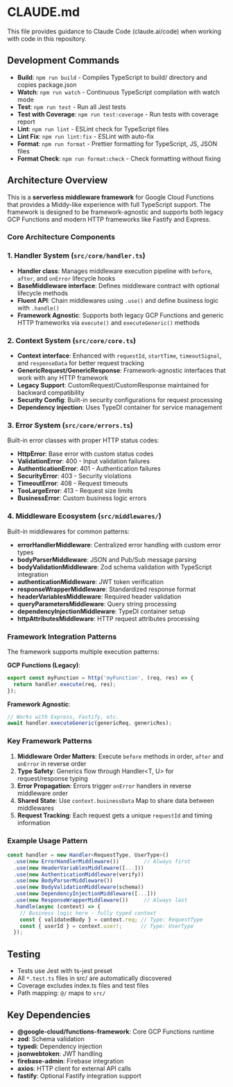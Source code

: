 # CLAUDE.md

This file provides guidance to Claude Code (claude.ai/code) when working with code in this repository.

## Development Commands

- **Build**: `npm run build` - Compiles TypeScript to build/ directory and copies package.json
- **Watch**: `npm run watch` - Continuous TypeScript compilation with watch mode
- **Test**: `npm run test` - Run all Jest tests
- **Test with Coverage**: `npm run test:coverage` - Run tests with coverage report
- **Lint**: `npm run lint` - ESLint check for TypeScript files
- **Lint Fix**: `npm run lint:fix` - ESLint with auto-fix
- **Format**: `npm run format` - Prettier formatting for TypeScript, JS, JSON files
- **Format Check**: `npm run format:check` - Check formatting without fixing

## Architecture Overview

This is a **serverless middleware framework** for Google Cloud Functions that provides a Middy-like experience with full TypeScript support. The framework is designed to be framework-agnostic and supports both legacy GCP Functions and modern HTTP frameworks like Fastify and Express.

### Core Architecture Components

### 1. Handler System (`src/core/handler.ts`)
- **Handler class**: Manages middleware execution pipeline with `before`, `after`, and `onError` lifecycle hooks
- **BaseMiddleware interface**: Defines middleware contract with optional lifecycle methods
- **Fluent API**: Chain middlewares using `.use()` and define business logic with `.handle()`
- **Framework Agnostic**: Supports both legacy GCP Functions and generic HTTP frameworks via `execute()` and `executeGeneric()` methods

### 2. Context System (`src/core/core.ts`)
- **Context interface**: Enhanced with `requestId`, `startTime`, `timeoutSignal`, and `responseData` for better request tracking
- **GenericRequest/GenericResponse**: Framework-agnostic interfaces that work with any HTTP framework
- **Legacy Support**: CustomRequest/CustomResponse maintained for backward compatibility
- **Security Config**: Built-in security configurations for request processing
- **Dependency injection**: Uses TypeDI container for service management

### 3. Error System (`src/core/errors.ts`)
Built-in error classes with proper HTTP status codes:
- **HttpError**: Base error with custom status codes
- **ValidationError**: 400 - Input validation failures
- **AuthenticationError**: 401 - Authentication failures
- **SecurityError**: 403 - Security violations
- **TimeoutError**: 408 - Request timeouts
- **TooLargeError**: 413 - Request size limits
- **BusinessError**: Custom business logic errors

### 4. Middleware Ecosystem (`src/middlewares/`)
Built-in middlewares for common patterns:
- **errorHandlerMiddleware**: Centralized error handling with custom error types
- **bodyParserMiddleware**: JSON and Pub/Sub message parsing
- **bodyValidationMiddleware**: Zod schema validation with TypeScript integration
- **authenticationMiddleware**: JWT token verification
- **responseWrapperMiddleware**: Standardized response format
- **headerVariablesMiddleware**: Required header validation
- **queryParametersMiddleware**: Query string processing
- **dependencyInjectionMiddleware**: TypeDI container setup
- **httpAttributesMiddleware**: HTTP request attributes processing

### Framework Integration Patterns

The framework supports multiple execution patterns:

**GCP Functions (Legacy)**:
```typescript
export const myFunction = http('myFunction', (req, res) => {
  return handler.execute(req, res);
});
```

**Framework Agnostic**:
```typescript
// Works with Express, Fastify, etc.
await handler.executeGeneric(genericReq, genericRes);
```

### Key Framework Patterns

1. **Middleware Order Matters**: Execute `before` methods in order, `after` and `onError` in reverse order
2. **Type Safety**: Generics flow through Handler<T, U> for request/response typing
3. **Error Propagation**: Errors trigger `onError` handlers in reverse middleware order
4. **Shared State**: Use `context.businessData` Map to share data between middlewares
5. **Request Tracking**: Each request gets a unique `requestId` and timing information

### Example Usage Pattern
```typescript
const handler = new Handler<RequestType, UserType>()
  .use(new ErrorHandlerMiddleware())        // Always first
  .use(new HeaderVariablesMiddleware([...]))
  .use(new AuthenticationMiddleware(verify))
  .use(new BodyParserMiddleware())          
  .use(new BodyValidationMiddleware(schema))
  .use(new DependencyInjectionMiddleware([...]))
  .use(new ResponseWrapperMiddleware())     // Always last
  .handle(async (context) => {
    // Business logic here - fully typed context
    const { validatedBody } = context.req; // Type: RequestType
    const { userId } = context.user!;      // Type: UserType
  });
```

## Testing
- Tests use Jest with ts-jest preset
- All `*.test.ts` files in src/ are automatically discovered
- Coverage excludes index.ts files and test files
- Path mapping: `@/` maps to `src/`

## Key Dependencies
- **@google-cloud/functions-framework**: Core GCP Functions runtime
- **zod**: Schema validation
- **typedi**: Dependency injection
- **jsonwebtoken**: JWT handling
- **firebase-admin**: Firebase integration
- **axios**: HTTP client for external API calls
- **fastify**: Optional Fastify integration support